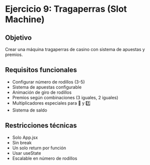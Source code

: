# Ejercicio 9: Tragaperras (Slot Machine)

## Objetivo
Crear una máquina tragaperras de casino con sistema de apuestas y premios.

## Requisitos funcionales
- Configurar número de rodillos (3-5)
- Sistema de apuestas configurable
- Animación de giro de rodillos
- Premios según combinaciones (3 iguales, 2 iguales)
- Multiplicadores especiales para 💎 y 7️⃣
- Sistema de saldo

## Restricciones técnicas
- Solo App.jsx
- Sin break
- Un solo return por función
- Usar useState
- Escalable en número de rodillos
